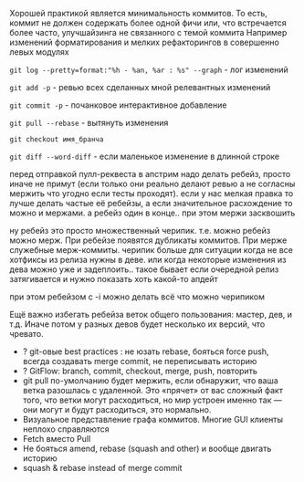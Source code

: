 Хорошей практикой является минимальность коммитов. То есть, коммит не должен содержать более одной фичи или, 
что встречается более часто, улучшайзинга не связанного с темой коммита
Например изменений форматирования и мелких рефакторингов в совершенно левых модулях
 
 `git log --pretty=format:"%h - %an, %ar : %s" --graph` - лог изменений
 
 `git add -p` - ревью всех сделанных мной релевантных изменений
 
 `git commit -p` - почанковое интерактивное добавление
 
 `git pull --rebase` - вытянуть изменения
 
 `git checkout имя_бранча` 
 
 `git diff --word-diff` - если маленькое изменение в длинной строке

перед отправкой пулл-реквеста в апстрим надо делать ребейз, просто иначе не примут (если только они реально делают ревью а не согласны мержить что угодно если тесты проходят).
если у нас мелкая правка то лучше делать частые её ребейзы, а если значительное расхождение то можно и мержами.
а ребейз один в конце.. при этом мержи засквошить

ну ребейз это просто множественный черипик.
т.е. можно ребейз можно мерж. При ребейзе появятся дубликаты коммитов. При мерже служебные мерж-коммиты.
черипик больше для ситуации когда не все хотфиксы из релиза нужны в деве.
или когда некоторые изменения из дева можно уже и задеплоить.. такое бывает если очередной релиз затягивается и нужно показать хоть какой-то апдейт

при этом ребейзом с -i можно делать всё что можно черипиком

Ещё важно избегать ребейза веток общего пользования: мастер, дев, и т.д.
Иначе потом у разных девов будет несколько их версий, что чревато.

* ? git-овые best practices : не юзать rebase, бояться force push, всегда создавать merge commit, не переписывать историю
* ? GitFlow: branch, commit, checkout, merge, push, повторить 
* git pull по-умолчанию будет мержить, если обнаружит, что ваша ветка разошлась с удаленной. Это «прячет» от вас сложный факт того, что ветки могут расходиться, но мир устроен именно так — они могут и будут расходиться, это нормально.
* Визуальное представление графа коммитов. Многие GUI клиенты неплохо справляются
* Fetch вместо Pull
* Не бояться amend, rebase (squash and other) и вообще двигать историю
* squash & rebase instead of merge commit

